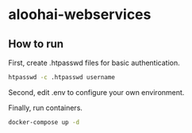 # aloohai-webservices

## How to run
First, create .htpasswd files for basic authentication.

```bash
htpasswd -c .htpasswd username
```

Second, edit .env to configure your own environment.

Finally, run containers.

```bash
docker-compose up -d
```
